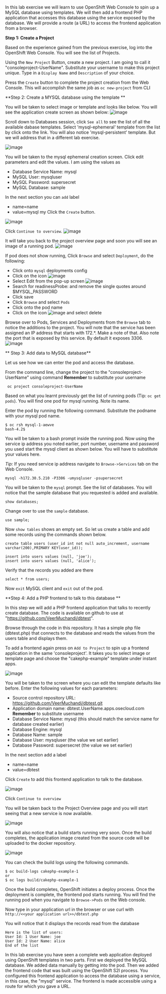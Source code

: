 In this lab exercise we will learn to use OpenShift Web Console to spin up a MySQL database using templates. We will then add a frontend PHP application that accesses this database using the service exposed by the database. We will provide a route (a URL) to access the frontend application from a browser.


**Step 1: Create a Project**

Based on the experience gained from the previous exercise, log into the OpenShift Web Console. You will see the list of Projects.

Using the `New Project` Button, create a new project. I am going to call it "consoleproject-UserName". Substitute your username to make this project unique. Type in a `Display Name` and `Description` of your choice. 

Press the `Create` button to complete the project creation from the Web Console. This will accomplish the same job as `oc new-project` from CLI

**Step 2: Create a MYSQL database using the template **

You will be taken to select image or template and looks like below.
You will see the application create screen as shown below:
![image](images/application_create_screen.jpeg)

Scroll down to Databases session, click `See all` to see the list of all the available dabase templates. Select 'mysql-ephemeral' template from the list by click onto the link. You will also notice 'mysql-persistent' template. But we will address that in a different lab exercise.

![image](images/mysql_ephemeral_template.jpeg)

You will be taken to the mysql ephemeral creation screen. Click edit parameters and edit the values. I am using the values as

* Database Service Name: mysql
* MySQL User: mysqluser
* MySQL Password: supersecret
* MySQL Database: sample

In the next section you can `add` label
* name=name
* value=mysql
my 
Click the `Create` button.

![image](images/mysql_ephemeral_creation.jpeg)

Click `Continue to overview`. 
![image](images/mysql_pod_on_proj_details.jpeg)

It will take you back to the project overview page and soon you will see an image of a running pod.
![image](images/mysql_pod_on_proj_overview.jpeg)

If pod does not show running, Click `Browse` and select `Deployment`, do the following:

- Click onto `mysql` deployments config
- Click on the icon ![image](images/dc_edit.jpg)
- Select Edit from the pop-up screen ![image](images/dc_edit_raw.jpg)
- Search for readinessProbe: and remove the single quotes around $MYSQL_PASSWORD
- Click save
- Click `Browse` and select `Pods`
- Click onto the pod name
- Click on the icon ![image](images/dc_edit.jpg) and select delete



Browse over to Pods, Services and Deployments from the `Browse` tab to notice the additions to the project. You will note that the service has been assigned an IP address that starts with 172.*. Make a note of that. Also note the port that is exposed by this service. By default it exposes 3306.
![image](images/mysql_service.jpeg)

** Step 3: Add data to MySQL database**

Let us see how we can enter the pod and access the database.

From the command line, change the project to the "consoleproject-UserName" using command
**Remember** to substitute your username

````
 oc project consoleproject-UserName
````
Based on what you learnt previously get the list of running pods (Tip: `oc get pods`). You will find one pod for mysql running. Note its name.


Enter the pod by running the following command. Substitute the podname with your mysql pod name.

```` 
$ oc rsh mysql-1-aewve
bash-4.2$

````

You will be taken to a bash prompt inside the running pod. Now using the service ip address you noted earlier, port number, username and password you used start the mysql client as shown below. You will have to substitute your values here.
 
*Tip:* If you need service ip address navigate to `Browse->Services` tab on the Web Console. 

````
mysql -h172.30.5.210 -P3306 -umysqluser -psupersecret
````

You will be taken to the `mysql` prompt. See the list of databases. You will notice that the sample database that you requested is added and available.

````
show databases;
````
Change over to use the `sample` database.
````
use sample;
````

Now `show tables` shows an empty set. So let us create a table and add some records using the commands shown below.


````
create table users (user_id int not null auto_increment, username varchar(200),PRIMARY KEY(user_id));
````

````
insert into users values (null, 'joe');
insert into users values (null, 'alice');
````

Verify that the records you added are there 

````
select * from users;
````

Now `exit` MySQL client and `exit` out of the pod.


**Step 4: Add a PHP frontend to talk to this database **

In this step we will add a PHP frontend application that talks to recently create database. The code is available on github to use at "https://github.com/VeerMuchandi/dbtest". 

Browse through the code in this repository. It has a simple php file (dbtest.php) that connects to the database and reads the values from the users table and displays them.

To add a frontend again press on `Add to Project` to spin up a frontend application in the same 'consoleproject'. It takes you to select image or template page and choose the "cakephp-example" template under instant apps.

![image](images/cakephp_template.jpeg)


You will be taken to the screen where you can edit the template defaults like before. Enter the following values for each parameters:

* Source control repository URL: https://github.com/VeerMuchandi/dbtest.git
* Application domain name: dbtest.UserName.apps.osecloud.com **Remember** to substitute username
* Database Service Name: mysql (this should match the service name for database created earlier)
* Database Engine: mysql
* Database Name: sample
* Database User: mysqluser (the value we set earlier)
* Database Password: supersecret (the value we set earlier)

In the next section add a label 
* name=name
* value=dbtest

Click `Create` to add this frontend application to talk to the database.

![image](images/cakephp_confirm.jpeg)

Click `Continue to overview`

You will be taken back to the Project Overview page and you will start seeing that a new service is now available. 

![image](images/dbtest_service.jpeg)

You will also notice that a build starts running very soon. Once the build completes, the application image created from the source code will be uploaded to the docker repository. 

![image](images/console_project_overview.jpeg)

You can check the build logs using the following commands.

````
$ oc build-logs cakephp-example-1 
or 
$ oc logs build/cakephp-example-1
````
Once the build completes, OpenShift initiates a deploy process. Once the deployment is complete, the frontend pod starts running. You will find the running pod when you navigate to `Browse->Pods` on the Web console.

Now type in your application url in the browser or use curl with
` http://<<your application url>>/dbtest.php`

You will notice that it displays the records read from the database

````
Here is the list of users: 
User Id: 1 User Name: joe
User Id: 2 User Name: alice
End of the list 

````

In this lab exercise you have seen a complete web application deployed using OpenShift templates in two parts.
First we deployed the MySQL database. We added data manually by getting into the pod.
Then we added the frontend code that was built using the OpenShift S2I process.
You configured this frontend application to access the database using a service, in this case, the "mysql" service.
The frontend is made accessible using a route for which you gave a URL.











